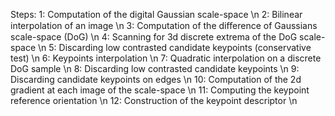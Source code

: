 Steps:
 1: Computation of the digital Gaussian scale-space \n
 2: Bilinear interpolation of an image \n
 3: Computation of the diﬀerence of Gaussians scale-space (DoG) \n
 4: Scanning for 3d discrete extrema of the DoG scale-space \n
 5: Discarding low contrasted candidate keypoints (conservative test) \n 
 6: Keypoints interpolation \n
 7: Quadratic interpolation on a discrete DoG sample \n
 8: Discarding low contrasted candidate keypoints \n
 9: Discarding candidate keypoints on edges \n
 10: Computation of the 2d gradient at each image of the scale-space \n 
 11: Computing the keypoint reference orientation \n
 12: Construction of the keypoint descriptor \n
